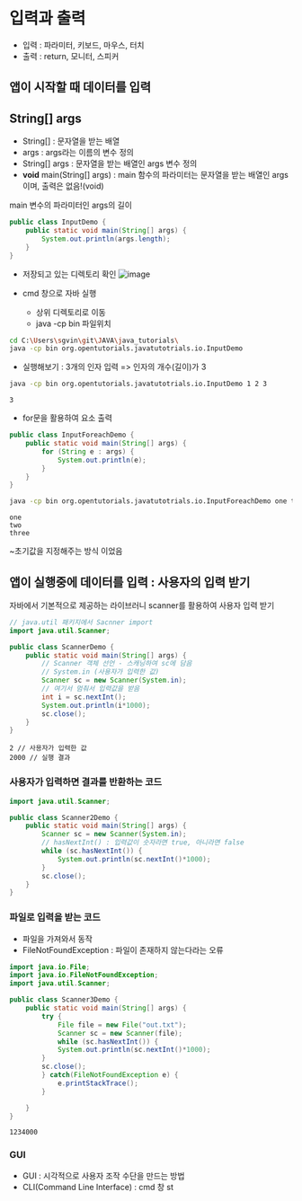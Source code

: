 # 입력과 출력
- 입력 : 파라미터, 키보드, 마우스, 터치
- 출력 : return, 모니터, 스피커

## 앱이 시작할 때 데이터를 입력
## String[] args
- String[] : 문자열을 받는 배열
- args : args라는 이름의 변수 정의
- String[] args : 문자열을 받는 배열인 args 변수 정의
- **void** main(String[] args) : main 함수의 파라미터는 문자열을 받는 배열인 args이며, 출력은 없음!(void)

main 변수의 파라미터인 args의 길이
```java
public class InputDemo {
	public static void main(String[] args) {
		System.out.println(args.length);
	}
}
```

- 저장되고 있는 디렉토리 확인
![image](https://github.com/YUNA-AHN/JAVA/assets/130244216/f6c078a5-c219-465c-9a54-d2725c79576f)

- cmd 창으로 자바 실행
  - 상위 디렉토리로 이동
  - java -cp bin 파일위치

```bash
cd C:\Users\sgvin\git\JAVA\java_tutorials\
java -cp bin org.opentutorials.javatutotrials.io.InputDemo
```

- 실행해보기 : 3개의 인자 입력 => 인자의 개수(길이)가 3
```bash
java -cp bin org.opentutorials.javatutotrials.io.InputDemo 1 2 3
```
```
3
```

- for문을 활용하여 요소 출력
```java
public class InputForeachDemo {
	public static void main(String[] args) {
		for (String e : args) {
			System.out.println(e);
		}
	}
}
```
```bash
java -cp bin org.opentutorials.javatutotrials.io.InputForeachDemo one two three
```
```
one
two
three
```

~초기값을 지정해주는 방식 이었음

## 앱이 실행중에 데이터를 입력 : 사용자의 입력 받기
자바에서 기본적으로 제공하는 라이브러니 scanner를 활용하여 사용자 입력 받기

```java
// java.util 패키지에서 Sacnner import
import java.util.Scanner;

public class ScannerDemo {
	public static void main(String[] args) {
		// Scanner 객체 선언 - 스캐닝하여 sc에 담음
		// System.in (사용자가 입력한 값)
		Scanner sc = new Scanner(System.in);
		// 여기서 멈춰서 입력값을 받음
		int i = sc.nextInt(); 
		System.out.println(i*1000);
		sc.close();
	}
}
```
```
2 // 사용자가 입력한 값
2000 // 실행 결과
```

### 사용자가 입력하면 결과를 반환하는 코드
```java
import java.util.Scanner;

public class Scanner2Demo {
	public static void main(String[] args) {
		Scanner sc = new Scanner(System.in);
		// hasNextInt() : 입력값이 숫자라면 true, 아니라면 false
		while (sc.hasNextInt()) {
			System.out.println(sc.nextInt()*1000);
		}
		sc.close();
	}
}
```

### 파일로 입력을 받는 코드
- 파일을 가져와서 동작
- FileNotFoundException : 파일이 존재하지 않는다라는 오류
```java
import java.io.File;
import java.io.FileNotFoundException;
import java.util.Scanner;

public class Scanner3Demo {
	public static void main(String[] args) {
		try {
			File file = new File("out.txt");
			Scanner sc = new Scanner(file);
			while (sc.hasNextInt()) {
			System.out.println(sc.nextInt()*1000);
		}
		sc.close();
		} catch(FileNotFoundException e) {
			e.printStackTrace();
		}

	}
}
```
```
1234000
```

### GUI
- GUI : 시각적으로 사용자 조작 수단을 만드는 방법
- CLI(Command Line Interface) : cmd 창 st
